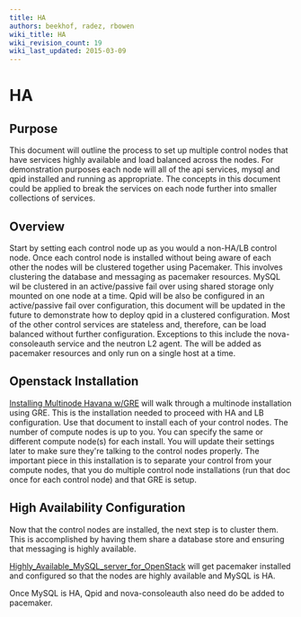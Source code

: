 ```yaml
---
title: HA
authors: beekhof, radez, rbowen
wiki_title: HA
wiki_revision_count: 19
wiki_last_updated: 2015-03-09
---
```


# HA

## Purpose

This document will outline the process to set up multiple control nodes that have services highly available and load balanced across the nodes. For demonstration purposes each node will all of the api services, mysql and qpid installed and running as appropriate. The concepts in this document could be applied to break the services on each node further into smaller collections of services.

## Overview

Start by setting each control node up as you would a non-HA/LB control node. Once each control node is installed without being aware of each other the nodes will be clustered together using Pacemaker. This involves clustering the database and messaging as pacemaker resources. MySQL wil be clustered in an active/passive fail over using shared storage only mounted on one node at a time. Qpid will be also be configured in an active/passive fail over configuration, this document will be updated in the future to demonstrate how to deploy qpid in a clustered configuration. Most of the other control services are stateless and, therefore, can be load balanced without further configuration. Exceptions to this include the nova-consoleauth service and the neutron L2 agent. The will be added as pacemaker resources and only run on a single host at a time.

## Openstack Installation

[ Installing Multinode Havana w/GRE](GettingStartedHavana_w_GRE) will walk through a multinode installation using GRE. This is the installation needed to proceed with HA and LB configuration. Use that document to install each of your control nodes. The number of compute nodes is up to you. You can specify the same or different compute node(s) for each install. You will update their settings later to make sure they're talking to the control nodes properly. The important piece in this installation is to separate your control from your compute nodes, that you do multiple control node installations (run that doc once for each control node) and that GRE is setup.

## High Availability Configuration

Now that the control nodes are installed, the next step is to cluster them. This is accomplished by having them share a database store and ensuring that messaging is highly available.

[Highly_Available_MySQL_server_for_OpenStack](Highly_Available_MySQL_server_for_OpenStack) will get pacemaker installed and configured so that the nodes are highly available and MySQL is HA.

Once MySQL is HA, Qpid and nova-consoleauth also need do be added to pacemaker.
